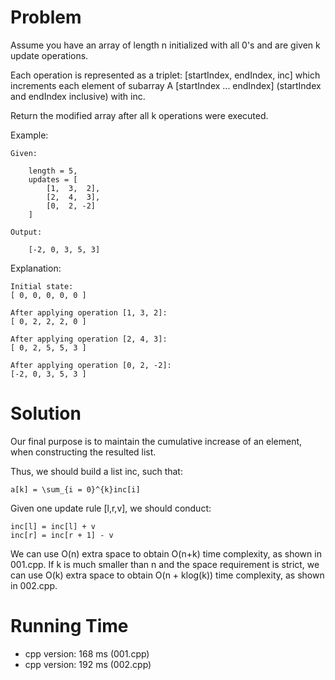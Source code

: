 # Problem

Assume you have an array of length n initialized with all 0's and are given k update operations.

Each operation is represented as a triplet: \[startIndex, endIndex, inc\] which increments each element of subarray A \[startIndex ... endIndex\] (startIndex and endIndex inclusive) with inc.

Return the modified array after all k operations were executed.

Example:

```
Given:

    length = 5,
    updates = [
        [1,  3,  2],
        [2,  4,  3],
        [0,  2, -2]
    ]
    
Output:

    [-2, 0, 3, 5, 3]
```
Explanation:

```
Initial state:
[ 0, 0, 0, 0, 0 ]

After applying operation [1, 3, 2]:
[ 0, 2, 2, 2, 0 ]

After applying operation [2, 4, 3]:
[ 0, 2, 5, 5, 3 ]

After applying operation [0, 2, -2]:
[-2, 0, 3, 5, 3 ]
```

# Solution

Our final purpose is to maintain the cumulative increase of an element, when constructing the resulted list. 

Thus, we should build a list inc, such that:

```
a[k] = \sum_{i = 0}^{k}inc[i]
```

Given one update rule [l,r,v], we should conduct:

```
inc[l] = inc[l] + v
inc[r] = inc[r + 1] - v
```

We can use O(n) extra space to obtain O(n+k) time complexity, as shown in 001.cpp. If k is much smaller than n and the space requirement is strict, we can use O(k) extra space to obtain O(n + klog(k)) time complexity, as shown in 002.cpp.

# Running Time

- cpp version: 168 ms (001.cpp)
- cpp version: 192 ms (002.cpp)
